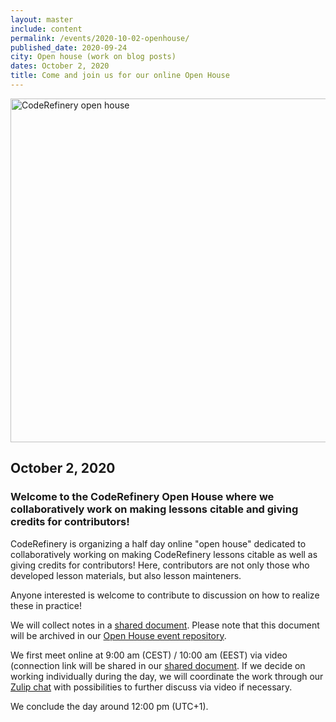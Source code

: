 ```yaml
---
layout: master
include: content
permalink: /events/2020-10-02-openhouse/
published_date: 2020-09-24
city: Open house (work on blog posts)
dates: October 2, 2020
title: Come and join us for our online Open House
---
```


<img src="/assets/img/coderefinery_openhouse.png" alt="CodeRefinery open house" style="width:550px">

## October 2, 2020

### Welcome to the CodeRefinery Open House where we collaboratively work on **making lessons citable and giving credits for contributors**!

CodeRefinery is organizing a half day online "open house" dedicated to
collaboratively working on making CodeRefinery lessons citable as well as giving credits for contributors!
Here, contributors are not only those who developed lesson materials, but also lesson mainteners.

Anyone interested is welcome to contribute to discussion on how to realize these in practice!

We will collect notes in a [shared
document](https://hackmd.io/@coderefinery/2020-10-02-openhouse).
Please note that this document will be archived in our [Open House
event repository](https://github.com/coderefinery/open-house).

We first meet online at 9:00 am (CEST) / 10:00 am (EEST) via video (connection link
will be shared in our [shared document](https://hackmd.io/@coderefinery/2020-10-02-openhouse). 
If we decide on working individually during the day, we will coordinate
the work through our [Zulip chat](https://coderefinery.zulipchat.com)
with possibilities to further discuss via video if necessary.

We conclude the day around 12:00 pm (UTC+1).
